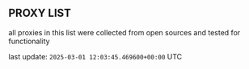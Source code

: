 ## PROXY LIST

all proxies in this list were collected from open sources and tested for functionality

last update: `2025-03-01 12:03:45.469600+00:00` UTC